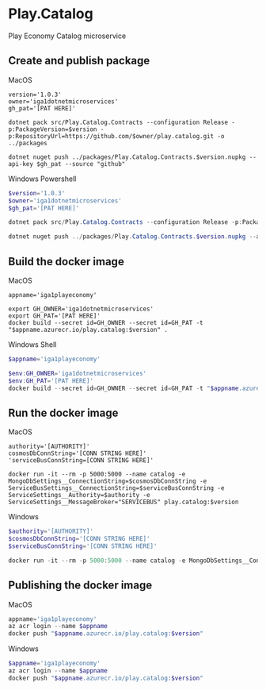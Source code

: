 # Play.Catalog

Play Economy Catalog microservice

## Create and publish package

MacOS

```shell
version='1.0.3'
owner='iga1dotnetmicroservices'
gh_pat='[PAT HERE]'

dotnet pack src/Play.Catalog.Contracts --configuration Release -p:PackageVersion=$version -p:RepositoryUrl=https://github.com/$owner/play.catalog.git -o ../packages

dotnet nuget push ../packages/Play.Catalog.Contracts.$version.nupkg --api-key $gh_pat --source "github"
```

Windows Powershell

```powershell
$version='1.0.3'
$owner='iga1dotnetmicroservices'
$gh_pat='[PAT HERE]'

dotnet pack src/Play.Catalog.Contracts --configuration Release -p:PackageVersion=$version -p:RepositoryUrl=https://github.com/$owner/play.catalog.git -o ../packages

dotnet nuget push ../packages/Play.Catalog.Contracts.$version.nupkg --api-key $gh_pat --source "github"
```

## Build the docker image

MacOS

```shell
appname='iga1playeconomy'

export GH_OWNER='iga1dotnetmicroservices'
export GH_PAT='[PAT HERE]'
docker build --secret id=GH_OWNER --secret id=GH_PAT -t "$appname.azurecr.io/play.catalog:$version" .
```

Windows Shell

```powershell
$appname='iga1playeconomy'

$env:GH_OWNER='iga1dotnetmicroservices'
$env:GH_PAT='[PAT HERE]'
docker build --secret id=GH_OWNER --secret id=GH_PAT -t "$appname.azurecr.io/play.catalog:$version" .
```

## Run the docker image

MacOS

```shell 
authority='[AUTHORITY]'
cosmosDbConnString='[CONN STRING HERE]'
'serviceBusConnString=[CONN STRING HERE]'

docker run -it --rm -p 5000:5000 --name catalog -e MongoDbSettings__ConnectionString=$cosmosDbConnString -e ServiceBusSettings__ConnectionString=$serviceBusConnString -e ServiceSettings__Authority=$authority -e ServiceSettings__MessageBroker="SERVICEBUS" play.catalog:$version
```

Windows

```powershell
$authority='[AUTHORITY]'
$cosmosDbConnString='[CONN STRING HERE]'
$serviceBusConnString='[CONN STRING HERE]'

docker run -it --rm -p 5000:5000 --name catalog -e MongoDbSettings__ConnectionString=$cosmosDbConnString -e ServiceBusSettings__ConnectionString=$serviceBusConnString -e ServiceSettings__Authority=$authority -e ServiceSettings__MessageBroker="SERVICEBUS" play.catalog:$version
```

## Publishing the docker image

MacOS

```powershell
appname='iga1playeconomy'
az acr login --name $appname
docker push "$appname.azurecr.io/play.catalog:$version"
```

Windows

```powershell
$appname='iga1playeconomy'
az acr login --name $appname
docker push "$appname.azurecr.io/play.catalog:$version"
```